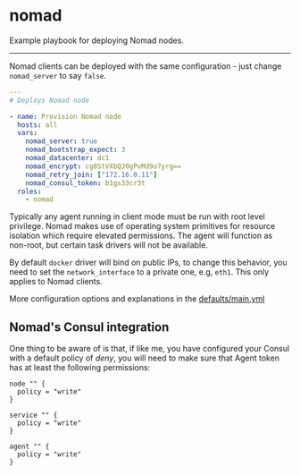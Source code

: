 # nomad

Example playbook for deploying Nomad nodes.

---

Nomad clients can be deployed with the same configuration - just change `nomad_server` to say `false`.

```yml
---
# Deploys Nomad node

- name: Provision Nomad node
  hosts: all
  vars:
    nomad_server: true
    nomad_bootstrap_expect: 3
    nomad_datacenter: dc1
    nomad_encrypt: cg8StVXbQJ0gPvMd9o7yrg==
    nomad_retry_join: ["172.16.0.11"]
    nomad_consul_token: b1gs33cr3t
  roles:
    - nomad
```

Typically any agent running in client mode must be run with root level privilege. Nomad makes use of operating system primitives for resource isolation which require elevated permissions. The agent will function as non-root, but certain task drivers will not be available.

By default `docker` driver will bind on public IPs, to change this behavior, you need to set the `network_interface` to a private one, e.g, `eth1`. This only applies to Nomad clients.

More configuration options and explanations in the [defaults/main.yml](/nomad/defaults/main.yml)

## Nomad's Consul integration

One thing to be aware of is that, if like me, you have configured your Consul with a default policy of _deny_, you will need to make sure that Agent token has at least the following permissions:

```hcl
node "" {
  policy = "write"
}

service "" {
  policy = "write"
}

agent "" {
  policy = "write"
}
```
